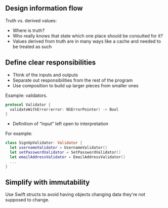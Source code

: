 ## Design information flow

Truth vs. derived values: 

- Where is truth? 
- Who really knows that state which one place should be consulted for it?
- Values derived from truth are in many ways like a cache and needed to be treated as such

## Define clear responsibilities

- Think of the inputs and outputs
- Separate out responsibilities from the rest of the program
- Use composition to build up larger pieces from smaller ones

Example: validators.

```swift
protocol Validator {
  validateWithError(error: NSErrorPointer) -> Bool
}
```

- Definition of “input” left open to interpretation

For example: 

```swift
class SignUpValidator: Validator {
  let usernameValidator = UsernameValidator()
  let setPasswordValidator = SetPasswordValidator()
  let emailAddressValidator = EmailAddressValidator()
  ...
}
```

## Simplify with immutability

Use Swift structs to avoid having objects changing data they're not supposed to change.